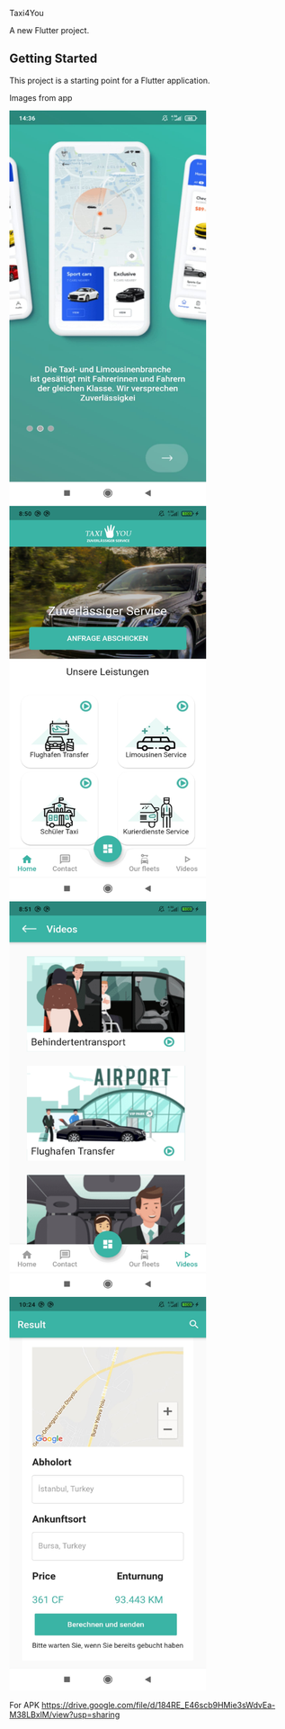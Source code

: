 Taxi4You

A new Flutter project.

## Getting Started

This project is a starting point for a Flutter application.

Images from app

<img src="https://github.com/BorannOzkaya/taxiyou/blob/main/assets/images/onboard.jpg" width="350" height="700">  <img src="https://github.com/BorannOzkaya/taxiyou/blob/main/assets/images/home.jpg" width="350" height="700">  <img src="https://github.com/BorannOzkaya/taxiyou/blob/main/assets/images/videos.jpg" width="350" height="700">  <img src="https://github.com/BorannOzkaya/taxiyou/blob/main/assets/images/jezztbuchen.jpg" width="350" height="700">






For APK 
https://drive.google.com/file/d/184RE_E46scb9HMie3sWdvEa-M38LBxlM/view?usp=sharing


